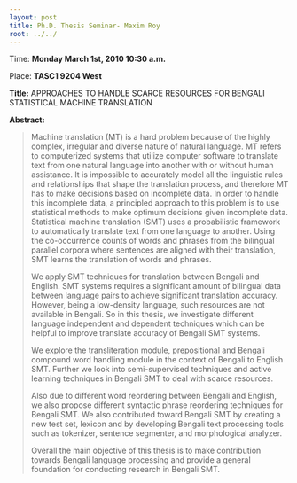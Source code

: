 ```yaml
---
layout: post
title: Ph.D. Thesis Seminar- Maxim Roy
root: ../../
---
```


Time\: **Monday March 1st, 2010 10:30 a.m.**

Place: **TASC1 9204 West**

**Title:** APPROACHES TO HANDLE SCARCE RESOURCES FOR BENGALI STATISTICAL MACHINE TRANSLATION

**Abstract:**

> Machine translation (MT) is a hard problem because of the highly complex, irregular and diverse nature of natural language. MT refers to computerized systems that utilize computer software to translate text from one natural language into another with or without human assistance. It is impossible to accurately model all the linguistic rules and relationships that shape the translation process, and therefore MT has to make decisions based on incomplete data. In order to handle this incomplete data, a principled approach to this problem is to use statistical methods to make optimum decisions given incomplete data. Statistical machine translation (SMT) uses a probabilistic framework to automatically translate text from one language to another. Using the co-occurrence counts of words and phrases from the bilingual parallel corpora where sentences are aligned with their translation, SMT learns the translation of words and phrases.
> 
> We apply SMT techniques for translation between Bengali and English. SMT systems requires a significant amount of bilingual data between language pairs to achieve significant translation accuracy. However, being a low-density language, such resources are not available in Bengali. So in this thesis, we investigate different language independent and dependent techniques which can be helpful to improve translate accuracy of Bengali SMT systems.
> 
> We explore the transliteration module, prepositional and Bengali compound word handling module in the context of Bengali to English SMT. Further we look into semi-supervised techniques and active learning techniques in Bengali SMT to deal with scarce resources.
> 
> Also due to different word reordering between Bengali and English, we also propose different syntactic phrase reordering techniques for Bengali SMT. We also contributed toward Bengali SMT by creating a new test set, lexicon and by developing Bengali text processing tools such as tokenizer, sentence segmenter, and morphological analyzer.
> 
> Overall the main objective of this thesis is to make contribution towards Bengali language processing and provide a general foundation for conducting research in Bengali SMT.
